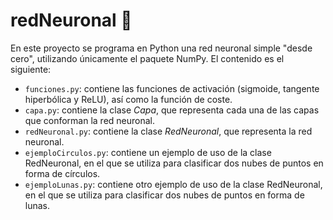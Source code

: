 # redNeuronal :brain:
En este proyecto se programa en Python una red neuronal simple "desde cero", utilizando únicamente el paquete NumPy. El contenido es el siguiente:
- `funciones.py`: contiene las funciones de activación (sigmoide, tangente hiperbólica y ReLU), así como la función de coste.
- `capa.py`: contiene la clase *Capa*, que representa cada una de las capas que conforman la red neuronal.
- `redNeuronal.py`: contiene la clase *RedNeuronal*, que representa la red neuronal.
- `ejemploCirculos.py`: contiene un ejemplo de uso de la clase RedNeuronal, en el que se utiliza para clasificar dos nubes de puntos en forma de círculos.
- `ejemploLunas.py`: contiene otro ejemplo de uso de la clase RedNeuronal, en el que se utiliza para clasificar dos nubes de puntos en forma de lunas.
